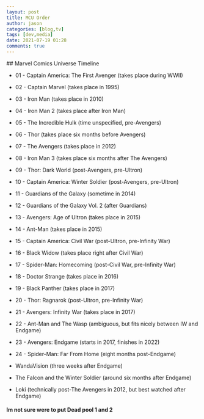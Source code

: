 ```yaml
---
layout: post
title: MCU Order
author: jason
categories: [blog,tv]
tags: [dev,media]
date: 2021-07-19 01:28
comments: true
---
```


<div align="left">
## Marvel Comics Universe Timeline
  
* 01 - Captain America: The First Avenger (takes place during WWII)  
* 02 - Captain Marvel (takes place in 1995)  
* 03 - Iron Man (takes place in 2010)  
* 04 - Iron Man 2 (takes place after Iron Man)  
* 05 - The Incredible Hulk (time unspecified, pre-Avengers)  
* 06 - Thor (takes place six months before Avengers)  
* 07 - The Avengers (takes place in 2012)  
* 08 - Iron Man 3 (takes place six months after The Avengers)  
* 09 - Thor: Dark World (post-Avengers, pre-Ultron)  
* 10 - Captain America: Winter Soldier (post-Avengers, pre-Ultron)  
* 11 - Guardians of the Galaxy (sometime in 2014)  
* 12 - Guardians of the Galaxy Vol. 2 (after Guardians)  
* 13 - Avengers: Age of Ultron (takes place in 2015)  
* 14 - Ant-Man (takes place in 2015)  
* 15 - Captain America: Civil War (post-Ultron, pre-Infinity War)  
* 16 - Black Widow (takes place right after Civil War)  
* 17 - Spider-Man: Homecoming (post-Civil War, pre-Infinity War)  
* 18 - Doctor Strange (takes place in 2016)  
* 19 - Black Panther (takes place in 2017)  
* 20 - Thor: Ragnarok (post-Ultron, pre-Infinity War)  
* 21 - Avengers: Infinity War (takes place in 2017)  
* 22 - Ant-Man and The Wasp (ambiguous, but fits nicely between IW and Endgame)  
* 23 - Avengers: Endgame (starts in 2017, finishes in 2022)  
* 24 - Spider-Man: Far From Home (eight months post-Endgame)  
  
* WandaVision (three weeks after Endgame)  
* The Falcon and the Winter Soldier (around six months after Endgame)  
* Loki (technically post-The Avengers in 2012, but best watched after Endgame)  
  
#### Im not sure were to put Dead pool 1 and 2  
</div>  
